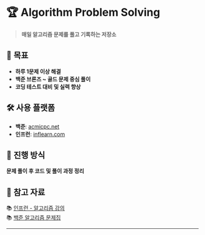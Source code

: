 # 🏆 Algorithm Problem Solving  
> **매일 알고리즘 문제를 풀고 기록하는 저장소**  

## 📌 목표  
- **하루 1문제 이상 해결**  
- **백준 브론즈 ~ 골드 문제 중심 풀이**  
- **코딩 테스트 대비 및 실력 향상**  

## 🛠 사용 플랫폼  
- **백준**: [acmicpc.net](https://www.acmicpc.net/)  
- **인프런**: [inflearn.com](https://www.inflearn.com/)  

## 📅 진행 방식  
**문제 풀이 후 코드 및 풀이 과정 정리**  

## 🔗 참고 자료  
📚 [인프런 - 알고리즘 강의](https://www.inflearn.com/)  
📚 [백준 알고리즘 문제집](https://www.acmicpc.net/workbook/top)  

---
